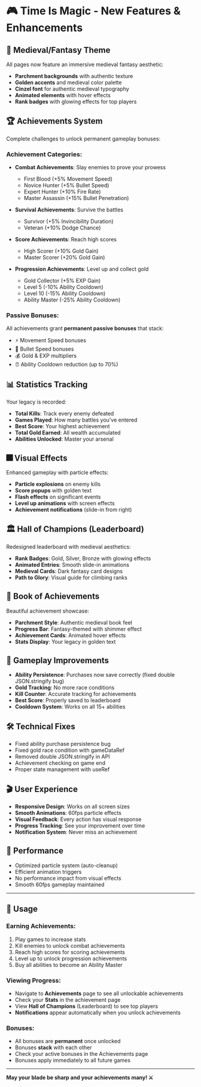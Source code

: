 # 🎮 Time Is Magic - New Features & Enhancements

## 🎨 Medieval/Fantasy Theme
All pages now feature an immersive medieval fantasy aesthetic:
- **Parchment backgrounds** with authentic texture
- **Golden accents** and medieval color palette
- **Cinzel font** for authentic medieval typography
- **Animated elements** with hover effects
- **Rank badges** with glowing effects for top players

## 🏆 Achievements System
Complete challenges to unlock permanent gameplay bonuses:

### Achievement Categories:
- **Combat Achievements**: Slay enemies to prove your prowess
  - First Blood (+5% Movement Speed)
  - Novice Hunter (+5% Bullet Speed)
  - Expert Hunter (+10% Fire Rate)
  - Master Assassin (+15% Bullet Penetration)

- **Survival Achievements**: Survive the battles
  - Survivor (+5% Invincibility Duration)
  - Veteran (+10% Dodge Chance)

- **Score Achievements**: Reach high scores
  - High Scorer (+10% Gold Gain)
  - Master Scorer (+20% Gold Gain)

- **Progression Achievements**: Level up and collect gold
  - Gold Collector (+5% EXP Gain)
  - Level 5 (-10% Ability Cooldown)
  - Level 10 (-15% Ability Cooldown)
  - Ability Master (-25% Ability Cooldown)

### Passive Bonuses:
All achievements grant **permanent passive bonuses** that stack:
- ⚡ Movement Speed bonuses
- 🎯 Bullet Speed bonuses
- 💰 Gold & EXP multipliers
- ⏰ Ability Cooldown reduction (up to 70%)

## 📊 Statistics Tracking
Your legacy is recorded:
- **Total Kills**: Track every enemy defeated
- **Games Played**: How many battles you've entered
- **Best Score**: Your highest achievement
- **Total Gold Earned**: All wealth accumulated
- **Abilities Unlocked**: Master your arsenal

## 🎆 Visual Effects
Enhanced gameplay with particle effects:
- **Particle explosions** on enemy kills
- **Score popups** with golden text
- **Flash effects** on significant events
- **Level up animations** with screen effects
- **Achievement notifications** (slide-in from right)

## 🏛️ Hall of Champions (Leaderboard)
Redesigned leaderboard with medieval aesthetics:
- **Rank Badges**: Gold, Silver, Bronze with glowing effects
- **Animated Entries**: Smooth slide-in animations
- **Medieval Cards**: Dark fantasy card designs
- **Path to Glory**: Visual guide for climbing ranks

## 📖 Book of Achievements
Beautiful achievement showcase:
- **Parchment Style**: Authentic medieval book feel
- **Progress Bar**: Fantasy-themed with shimmer effect
- **Achievement Cards**: Animated hover effects
- **Stats Display**: Your legacy in golden text

## 🎯 Gameplay Improvements
- **Ability Persistence**: Purchases now save correctly (fixed double JSON.stringify bug)
- **Gold Tracking**: No more race conditions
- **Kill Counter**: Accurate tracking for achievements
- **Best Score**: Properly saved to leaderboard
- **Cooldown System**: Works on all 15+ abilities

## 🛠️ Technical Fixes
- Fixed ability purchase persistence bug
- Fixed gold race condition with gameDataRef
- Removed double JSON.stringify in API
- Achievement checking on game end
- Proper state management with useRef

## 🎬 User Experience
- **Responsive Design**: Works on all screen sizes
- **Smooth Animations**: 60fps particle effects
- **Visual Feedback**: Every action has visual response
- **Progress Tracking**: See your improvement over time
- **Notification System**: Never miss an achievement

## 🚀 Performance
- Optimized particle system (auto-cleanup)
- Efficient animation triggers
- No performance impact from visual effects
- Smooth 60fps gameplay maintained

---

## 📝 Usage

### Earning Achievements:
1. Play games to increase stats
2. Kill enemies to unlock combat achievements
3. Reach high scores for scoring achievements
4. Level up to unlock progression achievements
5. Buy all abilities to become an Ability Master

### Viewing Progress:
- Navigate to **Achievements** page to see all unlockable achievements
- Check your **Stats** in the achievement page
- View **Hall of Champions** (Leaderboard) to see top players
- **Notifications** appear automatically when you unlock achievements

### Bonuses:
- All bonuses are **permanent** once unlocked
- Bonuses **stack** with each other
- Check your active bonuses in the Achievements page
- Bonuses apply immediately to all future games

---

**May your blade be sharp and your achievements many! ⚔️**
